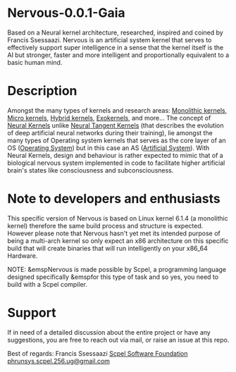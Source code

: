 # Nervous-0.0.1-Gaia
Based on a Neural kernel architecture, researched, inspired and coined by Francis Ssessaazi. Nervous is an artificial system kernel that serves to effectively 
support super intelligence in a sense that the kernel itself is the AI but stronger,
faster and more intelligent and proportionally equivalent to a basic human mind.

# Description
Amongst the many types of kernels and research areas:
[Monolithic kernels](https://en.wikipedia.org/wiki/Monolithic_kernel),
[Micro kernels](https://en.wikipedia.org/wiki/Microkernel),
[Hybrid kernels](https://en.wikipedia.org/wiki/Hybrid_kernel),
[Exokernels](https://en.wikipedia.org/wiki/Exokernel), and more...
The concept of [Neural Kernels](https://www.scpel.org/neural_kernels.html) unlike 
[Neural Tangent Kernels](https://en.wikipedia.org/wiki/Neural_tangent_kernel) (that 
describes the evolution of deep artificial neural networks during their training),
lie amongst the many types of Operating system kernels
that serves as the core layer of an OS ([Operating System](https://en.wikipedia.org/wiki/Operating_system)) but in this case an
AS ([Artificial System](https://www.scpel.org/artificial_systems.html)). With Neural Kernels, design and behaviour is
rather expected to mimic that of a biological nervous system implemented in code to
facilitate higher artificial brain's states like consciousness and subconsciousness.

# Note to developers and enthusiasts
This specific version of Nervous is based on Linux kernel 6.1.4 (a monolithic kernel)
therefore the same build process and structure is expected. However please note that
Nervous hasn't yet met its intended purpose of being a multi-arch kernel so only expect
an x86 architecture on this specific build that will create binaries that will run
intelligently on your x86_64 Hardware.

NOTE:
&emspNervous is made possible by Scpel, a programming language designed specifically
&emspfor this type of task and so yes, you need to build with a Scpel compiler.
	
# Support
If in need of a detailed discussion about the entire project or have any suggestions, you
are free to reach out via mail, or raise an issue at this repo.

Best of regards:
	Francis Ssessaazi
	[Scpel Software Foundation](https://www.scpel.org/ssfoundation)
	phrunsys.scpel.256.ug@gmail.com
